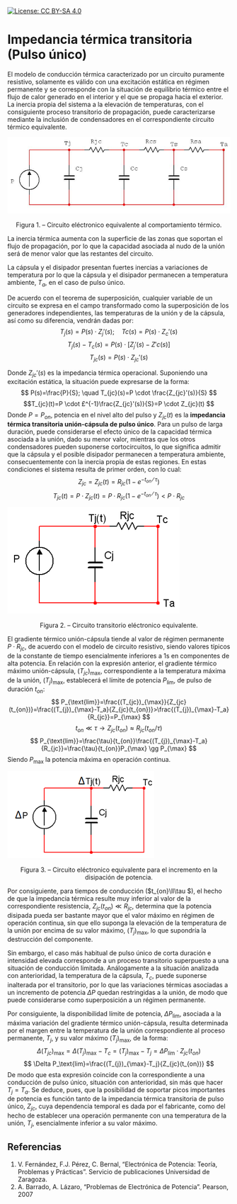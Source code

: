 <script src="https://cdn.mathjax.org/mathjax/latest/MathJax.js?config=TeX-AMS-MML_HTMLorMML" type="text/javascript"></script>

[![License: CC BY-SA 4.0](https://img.shields.io/badge/License-CC%20BY--SA%204.0-lightgrey.svg)](https://creativecommons.org/licenses/by-sa/4.0/)

# Impedancia térmica transitoria (Pulso único)
El modelo de conducción térmica caracterizado por un circuito puramente resistivo, solamente es válido con una excitación estática en régimen permanente y se corresponde con la situación de equilibrio térmico entre el flujo de calor generado en el interior y el que se propaga hacia el exterior. La inercia propia del sistema a la elevación de temperaturas, con el consiguiente proceso transitorio de propagación, puede caracterizarse mediante la inclusión de condensadores en el correspondiente circuito térmico equivalente. 

![Cirquito eléctrico equivalente](/assets/img/teoPulsoUnico/Fig1.png)
<p align = "center">Figura 1. – Circuito eléctronico equivalente al comportamiento térmico.</p> 

La inercia térmica aumenta con la superficie de las zonas que soportan el flujo de propagación, por lo que la capacidad asociada al nudo de la unión será de menor valor que las restantes del circuito.

La cápsula y el disipador presentan fuertes inercias a variaciones de temperatura por lo que la cápsula y el disipador permanecen a temperatura ambiente, $T_a$, en el caso de pulso único.

De acuerdo con el teorema de superposición, cualquier variable de un circuito se expresa en el campo transformado como la superposición de los generadores independientes, las temperaturas de la unión y de la cápsula, así como su diferencia, vendrán dadas por:
$$T_j(s)=P(s) \cdot Z_j'(s); \quad Tc(s)=P(s)\cdot Z_c'(s)$$
$$T_j(s)-T_c(s)=P(s)\cdot [Z_j'(s)-Z' c(s)]$$
$$T_{jc}(s)=P(s)\cdot Z_{jc}'(s)$$

Donde $Z_{jc}'(s)$ es la impedancia térmica operacional.
Suponiendo una excitación estática, la situación puede expresarse de la forma:
$$
P(s)=\frac{P}{S}; \quad T_{jc}(s)=P \cdot \frac{Z_{jc}'(s)}{S}
$$
$$T_{jc}(t)=P \cdot £^{-1}\frac{Z_{jc}'(s)}{S}=P \cdot Z_{jc}(t)
$$
Donde $P=P_{on}$, potencia en el nivel alto del pulso y $Z_{jc}(t)$ es la **impedancia térmica transitoria unión-cápsula de pulso único**.
Para un pulso de larga duración, puede considerarse el efecto único de la capacidad térmica asociada a la unión, dado su menor valor, mientras que los otros condensadores pueden suponerse cortocircuitos, lo que significa admitir que la cápsula y el posible disipador permanecen a temperatura ambiente, consecuentemente con la inercia propia de estas regiones. En estas condiciones el sistema resulta de primer orden, con lo cual:
$$
Z_{jc}=Z_{jc}(t)=R_{jc}(1-e^{-t_{on}⁄\tau})
$$
$$
T_{jc}(t)=P \cdot Z_{jc}(t)=P \cdot R_{jc}(1-e^{-t_{on}⁄\tau} )<P \cdot R_{jc}
$$

![Circuito transitorio equivalente](/assets/img/teoPulsoUnico/Fig2.png)
<p align = "center">Figura 2. – Circuito transitorio eléctronico equivalente.</p> 

El gradiente térmico unión-cápsula tiende al valor de régimen permanente $P \cdot R_{jc}$, de acuerdo con el modelo de circuito resistivo, siendo valores típicos de la constante de tiempo esencialmente inferiores a 1s en componentes de alta potencia. En relación con la expresión anterior, el gradiente térmico máximo unión-cápsula, $(T_{jc})_{\max}$, correspondiente a la temperatura máxima de la unión, $(T_{j})_{\max}$, establecerá el límite de potencia $P_{\text{lim}}$, de pulso de duración $t_{on}$:
$$
P_{\text{lim}}=\frac{(T_{jc})_{\max}}{Z_{jc}(t_{on})}=\frac{(T_{j})_{\max}-T_a}{Z_{jc}(t_{on})}>\frac{(T_{j})_{\max}-T_a}{R_{jc}}=P_{\max}
$$
$$
t_{on}\ll\tau \rightarrow Z_{jc}(t_{on})\approx R_{jc}(t_{on}/\tau)
$$
$$
P_{\text{lim}}=\frac{\tau}{t_{on}}\frac{(T_{j})_{\max}-T_a}{R_{jc}}=\frac{\tau}{t_{on}}P_{\max} \gg P_{\max}
$$
Siendo $P_{\max}$ la potencia máxima en operación continua.

![Circuito incremental transitorio equivalente](/assets/img/teoPulsoUnico/Fig3.png)
<p align = "center">Figura 3. – Circuito eléctronico equivalente para el incremento en la disipación de potencia.</p> 

Por consiguiente, para tiempos de conducción ($t_{on}\ll\tau $), el hecho de que la impedancia térmica resulte muy inferior al valor de la correspondiente resistencia, $Z_{jc}(t_{on}) \ll R_{jc}$, determina que la potencia disipada pueda ser bastante mayor que el valor máximo en régimen de operación continua, sin que ello suponga la elevación de la temperatura de la unión por encima de su valor máximo, $(T_{j})_{\max}$, lo que supondría la destrucción del componente.

Sin embargo, el caso más habitual de pulso único de corta duración e intensidad elevada corresponde a un proceso transitorio superpuesto a una situación de conducción limitada. Análogamente a la situación analizada con anterioridad, la temperatura de la cápsula, $T_c$, puede suponerse inalterada por el transitorio, por lo que las variaciones térmicas asociadas a un incremento de potencia $\Delta P$ quedan restringidas a la unión, de modo que puede considerarse como superposición a un régimen permanente.
 
Por consiguiente, la disponibilidad límite de potencia, $\Delta P_\text{lim}$, asociada a la máxima variación del gradiente térmico unión-cápsula, resulta determinada por el margen entre la temperatura de la unión correspondiente al proceso permanente, $T_j$, y su valor máximo $(T_{j})_{\max}$, de la forma:
$$
\Delta(T_{jc})_{\max}=\Delta(T_{j})_{\max}-T_c=(T_{j})_{\max}-T_j=\Delta P_\text{lim}\cdot Z_{jc}(t_{on})
$$
$$
\Delta P_\text{lim}=\frac{(T_{j})_{\max}-T_j}{Z_{jc}(t_{on})}
$$
De modo que esta expresión coincide con la correspondiente a una conducción de pulso único, situación con anterioridad, sin más que hacer $T_j=T_a$.
Se deduce, pues, que la posibilidad de soportar picos importantes de potencia es función tanto de la impedancia térmica transitoria de pulso único, $Z_{jc}$, cuya dependencia temporal es dada por el fabricante, como del hecho de establecer una operación permanente con una temperatura de la unión, $T_j$, esencialmente inferior a su valor máximo.

## Referencias
1.	V. Fernández, F.J. Pérez, C. Bernal, “Electrónica de Potencia: Teoría, Problemas y Prácticas”. Servicio de publicaciones Universidad de Zaragoza.
2.	A. Barrado, A. Lázaro, “Problemas de Electrónica de Potencia”. Pearson, 2007 

